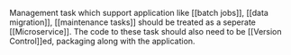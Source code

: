 Management task which support application like [[batch jobs]], [[data migration]], [[maintenance tasks]] should be treated as a seperate [[Microservice]]. The code to these task should also need to be [[Version Control]]ed, packaging along with the application.